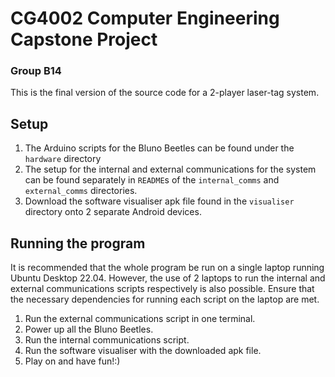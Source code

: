 # CG4002 Computer Engineering Capstone Project

### Group B14

This is the final version of the source code for a 2-player laser-tag system. 

## Setup
1. The Arduino scripts for the Bluno Beetles can be found under the `hardware` directory
2. The setup for the internal and external communications for the system can be found separately in `README`s of the `internal_comms` and `external_comms` directories.
3. Download the software visualiser apk file found in the `visualiser` directory onto 2 separate Android devices. 

## Running the program

It is recommended that the whole program be run on a single laptop running Ubuntu Desktop 22.04. However, the use of 2 laptops to run the internal and external communications scripts respectively is also possible. Ensure that the necessary dependencies for running each script on the laptop are met. 

1. Run the external communications script in one terminal.
2. Power up all the Bluno Beetles.
3. Run the internal communications script.
4. Run the software visualiser with the downloaded apk file.
5. Play on and have fun!:)
